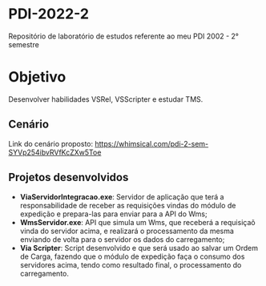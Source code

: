 # PDI-2022-2
Repositório de laboratório de estudos referente ao meu PDI 2002 - 2° semestre

# Objetivo

Desenvolver habilidades VSRel, VSScripter e estudar TMS.

## Cenário

Link do cenário proposto: https://whimsical.com/pdi-2-sem-SYVp254ibvRVfKcZXw5Toe

## Projetos desenvolvidos

- **ViaServidorIntegracao.exe**: Servidor de aplicação que terá a responsabilidade de receber as requisições vindas do módulo de expedição e prepara-las para enviar para a API do Wms;
- **WmsServidor.exe**: API que simula um Wms, que receberá a requisiçaõ vinda do servidor acima, e realizará o processamento da mesma enviando de volta para o servidor os dados do carregamento;
- **Via Scripter**: Script desenvolvido e que será usado ao salvar um Ordem de Carga, fazendo que o módulo de expedição faça o consumo dos servidores acima, tendo como resultado final, o processamento do carregamento.
